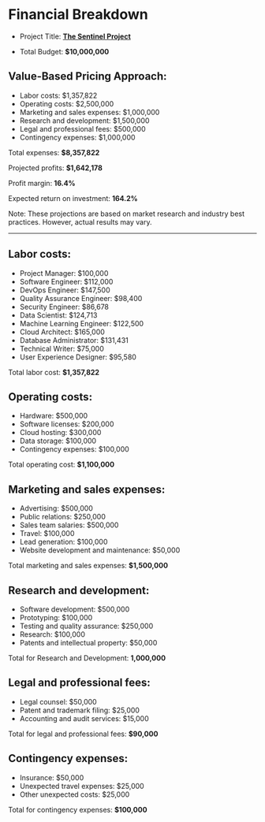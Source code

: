 # Financial Breakdown

* Project Title: **[The Sentinel Project](https://github.com/folkvarlabs/Sentinel-Bot)**

* Total Budget: **$10,000,000**

## Value-Based Pricing Approach:

- Labor costs: $1,357,822
- Operating costs: $2,500,000
- Marketing and sales expenses: $1,000,000
- Research and development: $1,500,000
- Legal and professional fees: $500,000
- Contingency expenses: $1,000,000

Total expenses: **$8,357,822**

Projected profits: **$1,642,178**

Profit margin: **16.4%**

Expected return on investment: **164.2%**

Note: These projections are based on market research and industry best practices. However, actual results may vary.

---

## Labor costs:

- Project Manager: $100,000
- Software Engineer: $112,000
- DevOps Engineer: $147,500
- Quality Assurance Engineer: $98,400
- Security Engineer: $86,678
- Data Scientist: $124,713
- Machine Learning Engineer: $122,500
- Cloud Architect: $165,000
- Database Administrator: $131,431
- Technical Writer: $75,000
- User Experience Designer: $95,580

Total labor cost: **$1,357,822**

## Operating costs:

- Hardware: $500,000
- Software licenses: $200,000
- Cloud hosting: $300,000
- Data storage: $100,000
- Contingency expenses: $100,000

Total operating cost: **$1,100,000**

## Marketing and sales expenses:

- Advertising: $500,000
- Public relations: $250,000
- Sales team salaries: $500,000
- Travel: $100,000
- Lead generation: $100,000
- Website development and maintenance: $50,000

Total marketing and sales expenses: **$1,500,000**

## Research and development:

- Software development: $500,000
- Prototyping: $100,000
- Testing and quality assurance: $250,000
- Research: $100,000
- Patents and intellectual property: $50,000

Total for Research and Development: **1,000,000**

## Legal and professional fees:

- Legal counsel: $50,000
- Patent and trademark filing: $25,000
- Accounting and audit services: $15,000

Total for legal and professional fees: **$90,000**

## Contingency expenses:

- Insurance: $50,000
- Unexpected travel expenses: $25,000
- Other unexpected costs: $25,000

Total for contingency expenses: **$100,000**
